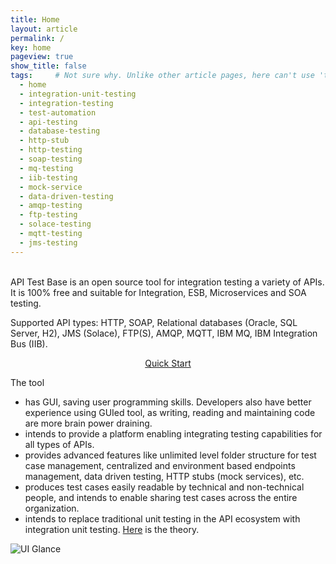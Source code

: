 ```yaml
---
title: Home
layout: article
permalink: /
key: home
pageview: true
show_title: false
tags:     # Not sure why. Unlike other article pages, here can't use 'tags: tag1 tag2, ...', because it will cause 'tags[0]' in _includes/article-info.html not working, hence not rendering the 'keywords' metadata.
  - home
  - integration-unit-testing
  - integration-testing
  - test-automation 
  - api-testing
  - database-testing
  - http-stub
  - http-testing
  - soap-testing
  - mq-testing
  - iib-testing
  - mock-service
  - data-driven-testing
  - amqp-testing
  - ftp-testing
  - solace-testing
  - mqtt-testing
  - jms-testing
---
```

<br/>
API Test Base is an open source tool for integration testing a variety of APIs. It is 100% free and suitable for Integration, ESB, Microservices and SOA testing.

Supported API types: HTTP, SOAP, Relational databases (Oracle, SQL Server, H2), JMS (Solace), FTP(S), AMQP, MQTT, IBM MQ, IBM Integration Bus (IIB).

<div style="text-align:center"><a class="button button--outline-success button--pill" href="/docs/en/quick-start">Quick Start</a></div>

The tool
* has GUI, saving user programming skills. Developers also have better experience using GUIed tool, as writing, reading and maintaining code are more brain power draining.
* intends to provide a platform enabling integrating testing capabilities for all types of APIs.
* provides advanced features like unlimited level folder structure for test case management, centralized and environment based endpoints management, data driven testing, HTTP stubs (mock services), etc.
* produces test cases easily readable by technical and non-technical people, and intends to enable sharing test cases across the entire organization.
* intends to replace traditional unit testing in the API ecosystem with integration unit testing. [Here](https://medium.com/@zhengwang666/integration-unit-testing-683fbf995c43) is the theory.

![UI Glance](../../screenshots/ui-glance.png)
